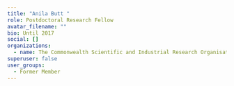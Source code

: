 ```yaml
---
title: "Anila Butt "
role: Postdoctoral Research Fellow
avatar_filename: ""
bio: Until 2017
social: []
organizations:
  - name: The Commonwealth Scientific and Industrial Research Organisation
superuser: false
user_groups:
  - Former Member
---
```

